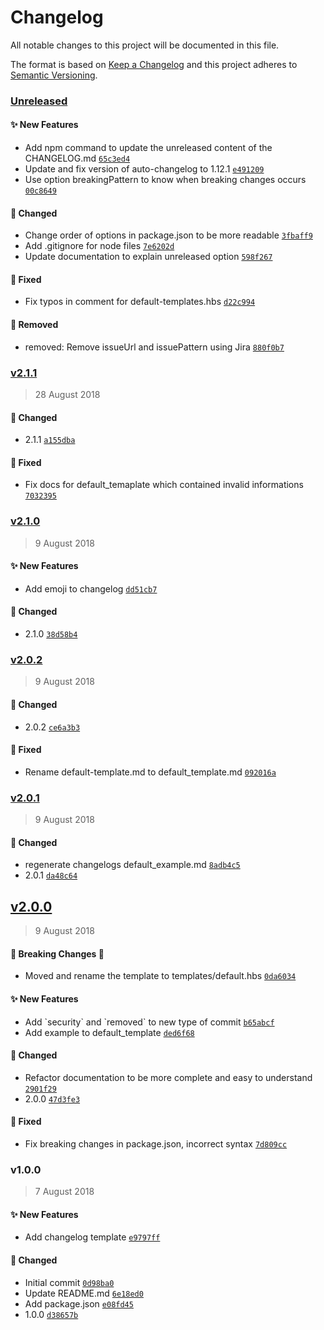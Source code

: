 # Changelog
All notable changes to this project will be documented in this file.

The format is based on [Keep a Changelog](http://keepachangelog.com/en/1.0.0/)
and this project adheres to [Semantic Versioning](http://semver.org/spec/v2.0.0.html).

### [Unreleased](https://github.com/Jno21/changelog-generator/compare/v2.1.1...HEAD)

#### :sparkles:  New Features

- Add npm command to update the unreleased content of the CHANGELOG.md [`65c3ed4`](https://github.com/Jno21/changelog-generator/commit/65c3ed4631b7d5a832d4f5cf33f21ca95433f289)
- Update and fix version of auto-changelog to 1.12.1 [`e491209`](https://github.com/Jno21/changelog-generator/commit/e4912091f628fe7c00cbd6cad6c459d34173b81f)
- Use option breakingPattern to know when breaking changes occurs [`00c8649`](https://github.com/Jno21/changelog-generator/commit/00c8649d797eb235cdf85d46916d026a4d6aaaff)

#### :wrench:  Changed

- Change order of options in package.json to be more readable [`3fbaff9`](https://github.com/Jno21/changelog-generator/commit/3fbaff96401650764d7bd875df56292f043b8525)
- Add .gitignore for node files [`7e6202d`](https://github.com/Jno21/changelog-generator/commit/7e6202dcef6db031f5822aeac6407e2f33329627)
- Update documentation to explain unreleased option [`598f267`](https://github.com/Jno21/changelog-generator/commit/598f26775e99581765725022510409c58d896f96)

#### :bug:  Fixed

- Fix typos in comment for default-templates.hbs [`d22c994`](https://github.com/Jno21/changelog-generator/commit/d22c994555c9b34f3860857088ca106b83a92297)

####  :no_entry_sign:  Removed

- removed: Remove issueUrl and issuePattern using Jira [`880f0b7`](https://github.com/Jno21/changelog-generator/commit/880f0b79fde27537a1f4bd446fe7626aa308d3ba)

### [v2.1.1](https://github.com/Jno21/changelog-generator/compare/v2.1.0...v2.1.1)
> 28 August 2018

#### :wrench:  Changed

- 2.1.1 [`a155dba`](https://github.com/Jno21/changelog-generator/commit/a155dba4f6f43c213e7dfa4abc97f780bbb7d9ba)

#### :bug:  Fixed

- Fix docs for default_temaplate which contained invalid informations [`7032395`](https://github.com/Jno21/changelog-generator/commit/7032395b8880b12481a39919507eab03afe38e2b)

### [v2.1.0](https://github.com/Jno21/changelog-generator/compare/v2.0.2...v2.1.0)
> 9 August 2018

#### :sparkles:  New Features

- Add emoji to changelog [`dd51cb7`](https://github.com/Jno21/changelog-generator/commit/dd51cb74fbfcb9d67bf98e6d9ba55c1ac6c114a2)

#### :wrench:  Changed

- 2.1.0 [`38d58b4`](https://github.com/Jno21/changelog-generator/commit/38d58b4e7f1e2c2c1ef22ba86ad41c5ba02d2b3d)

### [v2.0.2](https://github.com/Jno21/changelog-generator/compare/v2.0.1...v2.0.2)
> 9 August 2018

#### :wrench:  Changed

- 2.0.2 [`ce6a3b3`](https://github.com/Jno21/changelog-generator/commit/ce6a3b380c74e08b7da7f51773636d30c0795bb0)

#### :bug:  Fixed

- Rename default-template.md to default_template.md [`092016a`](https://github.com/Jno21/changelog-generator/commit/092016ad6526a190a473ff2da5c1309568f30f08)

### [v2.0.1](https://github.com/Jno21/changelog-generator/compare/v2.0.0...v2.0.1)
> 9 August 2018

#### :wrench:  Changed

- regenerate changelogs default_example.md [`8adb4c5`](https://github.com/Jno21/changelog-generator/commit/8adb4c502a455c0e76e9d887ba909970207f1794)
- 2.0.1 [`da48c64`](https://github.com/Jno21/changelog-generator/commit/da48c64d3597c29d9b697e3c7580d31a0ffb98b2)

## [v2.0.0](https://github.com/Jno21/changelog-generator/compare/v1.0.0...v2.0.0)
> 9 August 2018

#### :rotating_light:  Breaking Changes  :rotating_light:

- Moved and rename the template to templates/default.hbs [`0da6034`](https://github.com/Jno21/changelog-generator/commit/0da603458b189cc17c7e74a16eebc5557ca86999)

#### :sparkles:  New Features

- Add &#x60;security&#x60; and &#x60;removed&#x60; to new type of commit [`b65abcf`](https://github.com/Jno21/changelog-generator/commit/b65abcf0dc90c7347379520569163d530bfffa37)
- Add example to default_template [`ded6f68`](https://github.com/Jno21/changelog-generator/commit/ded6f6873e396c7b18d71e52ad7e298071d7ff7e)

#### :wrench:  Changed

- Refactor documentation to be more complete and easy to understand [`2901f29`](https://github.com/Jno21/changelog-generator/commit/2901f2940bb79e2b6040ccf7b18802e710457043)
- 2.0.0 [`47d3fe3`](https://github.com/Jno21/changelog-generator/commit/47d3fe39aee97e35d788bb370d57271017707531)

#### :bug:  Fixed

- Fix breaking changes in package.json, incorrect syntax [`7d809cc`](https://github.com/Jno21/changelog-generator/commit/7d809cc74140446a5972fe1e0cd7991de11f104d)

### v1.0.0
> 7 August 2018

#### :sparkles:  New Features

- Add changelog template [`e9797ff`](https://github.com/Jno21/changelog-generator/commit/e9797ff5e8a914a03f7f38dbc138353195023ff7)

#### :wrench:  Changed

- Initial commit [`0d98ba0`](https://github.com/Jno21/changelog-generator/commit/0d98ba00b39ca87c873dc30f459bdbd20bfa287a)
- Update README.md [`6e18ed0`](https://github.com/Jno21/changelog-generator/commit/6e18ed0f6306b02b7d665113ff1bdd7325a39570)
- Add package.json [`e08fd45`](https://github.com/Jno21/changelog-generator/commit/e08fd45ba9695927dcf3088b89c9c884a74da589)
- 1.0.0 [`d38657b`](https://github.com/Jno21/changelog-generator/commit/d38657b5c66791ec95b1217eda4c2e889d2d9a96)

